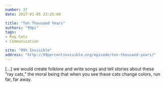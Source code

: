 ```yaml
---
number: 37
date: 2017-01-05 23:25:00

title: "Ten Thousand Years"
authors: "99pi"
tags:
- Ray Cats
- Communication

site: "99% Invisible"
address: "http://99percentinvisible.org/episode/ten-thousand-years/"
---
```


[…] we would create folklore and write songs and tell stories about these “ray cats,” the moral being that when you see these cats change colors, run far, far away.
